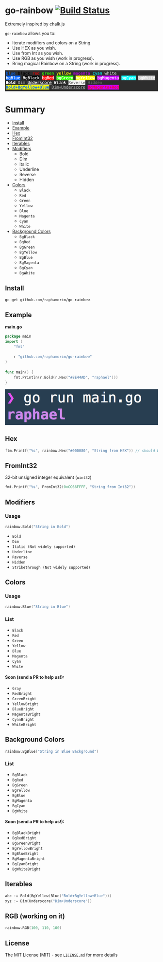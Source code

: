 # go-rainbow [![Build Status](https://img.shields.io/travis/fatih/color.svg?style=flat-square)](https://travis-ci.org/raphamorim/go-rainbow)

Extremely inspired by [chalk.js](https://github.com/chalk/chalk)

`go-rainbow` allows you to: 

- Iterate modifiers and colors on a String.
- Use HEX as you wish.
- Use from Int as you wish.
- Use RGB as you wish (work in progress).
- Bring magical Rainbow on a String (work in progress).

![Sample](assets/sample.png)

# Summary

- [Install](#install)
- [Example](#example)
- [Hex](#hex)
- [FromInt32](#fromint32)
- [Iterables](#iterables)
- [Modifiers](#modifiers)
  - Bold
  - Dim
  - Italic
  - Underline
  - Reverse
  - Hidden
- [Colors](#colors)
  - `Black`
  - `Red`
  - `Green`
  - `Yellow`
  - `Blue`
  - `Magenta`
  - `Cyan`
  - `White`
- [Background Colors](#background-colors)
  - `BgBlack`
  - `BgRed`
  - `BgGreen`
  - `BgYellow`
  - `BgBlue`
  - `BgMagenta`
  - `BgCyan`
  - `BgWhite`

## Install

```bash
go get github.com/raphamorim/go-rainbow
```

## Example

**main.go**

```go
package main
import (
    "fmt"

    r "github.com/raphamorim/go-rainbow"
)

func main() {
    fmt.Println(r.Bold(r.Hex("#8E44AD", "raphael")))
}
```

![go-main-example](assets/go-main-example.png)

## Hex

```go
ftm.Printf("%s", rainbow.Hex("#000080", "String from HEX")) // should be index 4 (navy blue)
```

## FromInt32

32-bit unsigned integer equivalent (`uint32`)

```go
fmt.Printf("%s", FromInt32(0xCC66FFFF, "String from Int32"))
```

## Modifiers

### Usage

```go
rainbow.Bold("String in Bold")
```

- `Bold`
- `Dim`
- `Italic (Not widely supported)`
- `Underline`
- `Reverse`
- `Hidden`
- `Strikethrough (Not widely supported)`

## Colors

### Usage

```go
rainbow.Blue("String in Blue")
```

### List

- `Black`
- `Red`
- `Green`
- `Yellow`
- `Blue`
- `Magenta`
- `Cyan`
- `White`

#### Soon (send a PR to help us!):

- `Gray`
- `RedBright`
- `GreenBright`
- `YellowBright`
- `BlueBright`
- `MagentaBright`
- `CyanBright`
- `WhiteBright`

## Background Colors

```go
rainbow.BgBlue("String in Blue Background")
```

### List

- `BgBlack`
- `BgRed`
- `BgGreen`
- `BgYellow`
- `BgBlue`
- `BgMagenta`
- `BgCyan`
- `BgWhite`

#### Soon (send a PR to help us!):

- `BgBlackBright`
- `BgRedBright`
- `BgGreenBright`
- `BgYellowBright`
- `BgBlueBright`
- `BgMagentaBright`
- `BgCyanBright`
- `BgWhiteBright`

## Iterables

```go
abc := Bold(BgYellow(Blue("Bold+BgYellow+Blue")))
xyz := Dim(Underscore("Dim+Underscore"))
```

## RGB (working on it)

```go
rainbow.RGB(100, 110, 100)
```

## License

The MIT License (MIT) - see [`LICENSE.md`](https://github.com/raphamorim/go-rainbow/blob/master/LICENSE.md) for more details
